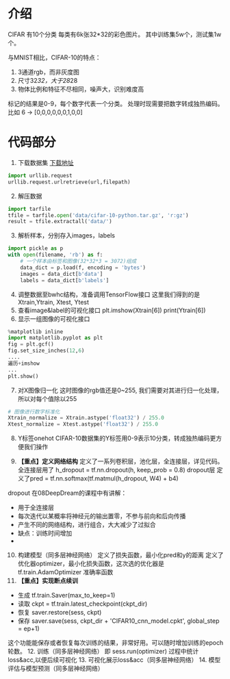 # 介绍
CIFAR 有10个分类 每类有6k张32*32的彩色图片。
其中训练集5w个，测试集1w个。

与MNIST相比，CIFAR-10的特点：
1. 3通道rgb，而非灰度图
2. 尺寸32*32，大于28*28
3. 物体比例和特征不尽相同，噪声大，识别难度高

标记的结果是0-9，每个数字代表一个分类。
处理时现需要把数字转成独热编码。
比如  6 -> [0,0,0,0,0,0,1,0,0]

# 代码部分
1. 下载数据集
[下载地址](https://www.cs.toronto.edu/~kriz/cifar-10-python.tar.gz)
```python
import urllib.request
urllib.request.urlretrieve(url,filepath)
```
2. 解压数据
```python
import tarfile
tfile = tarfile.open('data/cifar-10-python.tar.gz', 'r:gz')
result = tfile.extractall('data/')
```
3. 解析样本，分别存入images，labels
```python
import pickle as p
with open(filename, 'rb') as f:
    # 一个样本由标签和图像(32*32*3 = 3072)组成
    data_dict = p.load(f, encoding = 'bytes')
	images = data_dict[b'data']
    labels = data_dict[b'labels']
```
4. 调整数据至bwhc结构，准备调用TensorFlow接口
这里我们得到的是Xtrain,Ytrain, Xtest, Ytest
5. 查看image&label的可视化接口
plt.imshow(Xtrain[6])
print(Ytrain[6])
6. 显示一组图像的可视化接口
```python
%matplotlib inline
import matplotlib.pyplot as plt
fig = plt.gcf()
fig.set_size_inches(12,6)
....
遍历+imshow
...
plt.show()
```
7. 对X图像归一化
这时图像的rgb值还是0~255, 我们需要对其进行归一化处理，所以对每个值除以255

```python
# 图像进行数字标准化
Xtrain_normalize = Xtrain.astype('float32') / 255.0
Xtest_normalize = Xtest.astype('float32') / 255.0
```

8. Y标签onehot
CIFAR-10数据集的Y标签用0-9表示10分类，转成独热编码更方便我们操作

9. **【重点】定义网络结构**
定义了一系列卷积层，池化层，全连接层，详见代码。
全连接层用了 h_dropout = tf.nn.dropout(h, keep_prob = 0.8) dropout层
定义了pred = tf.nn.softmax(tf.matmul(h_dropout, W4) + b4)


dropout 在08DeepDream的课程中有讲解：
- 用于全连接层
- 每次迭代以某概率将神经元的输出置零，不参与前向和后向传播
- 产生不同的网络结构，进行组合，大大减少了过拟合
- 缺点：训练时间增加
- 
10. 构建模型（同多层神经网络）
定义了损失函数，最小化pred和y的距离
定义了优化器optimizer，最小化损失函数，这次选的优化器是tf.train.AdamOptimizer
准确率函数
11. **【重点】实现断点续训**
- 生成 tf.train.Saver(max_to_keep=1)
- 读取 ckpt = tf.train.latest_checkpoint(ckpt_dir)
- 恢复 saver.restore(sess, ckpt)
- 保存 saver.save(sess, ckpt_dir + 'CIFAR10_cnn_model.cpkt', global_step = ep+1)

这个功能能保存或者恢复每次训练的结果，非常好用。可以随时增加训练的epoch轮数。
12. 训练（同多层神经网络）
即 sess.run(optimizer) 过程中统计loss&acc,以便后续可视化
13. 可视化展示loss&acc（同多层神经网络）
14. 模型评估与模型预测（同多层神经网络）